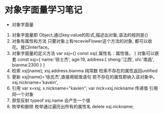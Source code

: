 # 对象字面量学习笔记
- 对象字面量

 1. 对象字面量即
 Object,通过key:value的形式,描述出对象,语法的规则是{}
 2. 对象有属性和方法
 只要对象上有recevieFlower这个方法的对象, 都可以收花。接口Interface。
 3. 对象字面量的定义方法
 var xsj={}
 const xsj{
     属性名：属性值，
 }
 对象可以嵌套
 const xsj={
     name:'徐士杰',
     age:19,
     address:{
         sheng:'江西',
         shi:'南昌',
         bianma:2300
     }
 }
 4. 检索
    xsj[name];
    xsj.address.bianma 纯常数
    检索不存在的属性返回untified
5. 更新
    xsj[name]='徐氏杰',直接用赋值语句
    若不存在的属性即纳入该对象中。
    xsj.nickname='kavein',
6. 引用
   var x=xsj;
   x.nickname="kavien";
   var nick=xsj.nickname 传递值
   引用同一个对象
7. 原型反射
   typeof xsj.name 会产生一个值
8. 枚举和删除
   枚举通过遍历出所有的属性名
   delete xsj.nickname;

